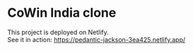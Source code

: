 # CoWin India clone

This project is deployed on Netlify.  
See it in action: https://pedantic-jackson-3ea425.netlify.app/
